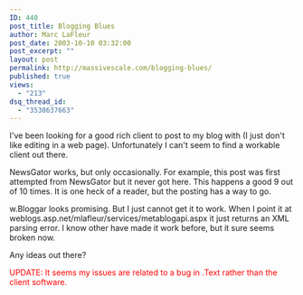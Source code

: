 ```yaml
---
ID: 440
post_title: Blogging Blues
author: Marc LaFleur
post_date: 2003-10-10 03:32:00
post_excerpt: ""
layout: post
permalink: http://massivescale.com/blogging-blues/
published: true
views:
  - "213"
dsq_thread_id:
  - "3538637663"
---
```

<P>I've been looking for a good rich client to post to my blog with (I just don't like editing in a web page). Unfortunately I can't seem to find a workable client out there. </P>
<P>NewsGator works, but only occasionally. For example, this post was first attempted from NewsGator but it never got here. This happens a good 9 out of 10 times. It is one heck of a reader, but the posting has a way to go.</P>
<P>w.Bloggar looks promising. But I just cannot get it to work. When I point it at weblogs.asp.net/mlafleur/services/metablogapi.aspx it just returns an XML parsing error. I know other have made it work before, but it sure seems broken now.</P>
<P>Any ideas out there?</P>
<P><FONT color=#ff0000>UPDATE: It seems my issues are related to a bug in .Text rather than the client software.</FONT> </P>